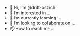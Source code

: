 - 👋 Hi, I’m @drift-ostrich
- 👀 I’m interested in ...
- 🌱 I’m currently learning ...
- 💞️ I’m looking to collaborate on ...
- 📫 How to reach me ...

<!---
drift-ostrich/drift-ostrich is a ✨ special ✨ repository because its `README.md` (this file) appears on your GitHub profile.
You can click the Preview link to take a look at your changes.
--->
